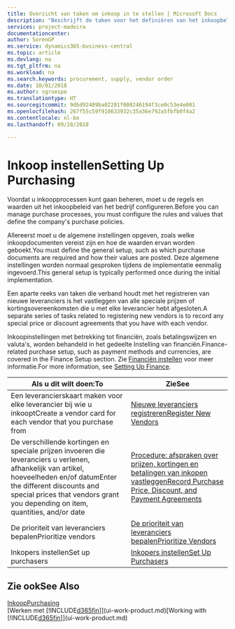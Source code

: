 ```yaml
---
title: Overzicht van taken om inkoop in te stellen | Microsoft Docs
description: "Beschrijft de taken voor het definiëren van het inkoopbeleid van uw bedrijf en het instellen van uw inkoopprocessen."
services: project-madeira
documentationcenter: 
author: SorenGP
ms.service: dynamics365-business-central
ms.topic: article
ms.devlang: na
ms.tgt_pltfrm: na
ms.workload: na
ms.search.keywords: procurement, supply, vendor order
ms.date: 10/01/2018
ms.author: sgroespe
ms.translationtype: HT
ms.sourcegitcommit: 9dbd92409ba02281f008246194f3ce0c53e4e001
ms.openlocfilehash: 267f55c59f910633932c35a36e792a5fbfb0f4a2
ms.contentlocale: nl-be
ms.lasthandoff: 09/28/2018

---
```

# <a name="setting-up-purchasing"></a><span data-ttu-id="afa7f-103">Inkoop instellen</span><span class="sxs-lookup"><span data-stu-id="afa7f-103">Setting Up Purchasing</span></span>
<span data-ttu-id="afa7f-104">Voordat u inkoopprocessen kunt gaan beheren, moet u de regels en waarden uit het inkoopbeleid van het bedrijf configureren.</span><span class="sxs-lookup"><span data-stu-id="afa7f-104">Before you can manage purchase processes, you must configure the rules and values that define the company's purchase policies.</span></span>

<span data-ttu-id="afa7f-105">Allereerst moet u de algemene instellingen opgeven, zoals welke inkoopdocumenten vereist zijn en hoe de waarden ervan worden geboekt.</span><span class="sxs-lookup"><span data-stu-id="afa7f-105">You must define the general setup, such as which purchase documents are required and how their values are posted.</span></span> <span data-ttu-id="afa7f-106">Deze algemene instellingen worden normaal gesproken tijdens de implementatie eenmalig ingevoerd.</span><span class="sxs-lookup"><span data-stu-id="afa7f-106">This general setup is typically performed once during the initial implementation.</span></span>

<span data-ttu-id="afa7f-107">Een aparte reeks van taken die verband houdt met het registreren van nieuwe leveranciers is het vastleggen van alle speciale prijzen of kortingsovereenkomsten die u met elke leverancier hebt afgesloten.</span><span class="sxs-lookup"><span data-stu-id="afa7f-107">A separate series of tasks related to registering new vendors is to record any special price or discount agreements that you have with each vendor.</span></span>

<span data-ttu-id="afa7f-108">Inkoopinstellingen met betrekking tot financiën, zoals betalingswijzen en valuta's, worden behandeld in het gedeelte Instelling van financiën.</span><span class="sxs-lookup"><span data-stu-id="afa7f-108">Finance-related purchase setup, such as payment methods and currencies, are covered in the Finance Setup section.</span></span> <span data-ttu-id="afa7f-109">Zie [Financiën instellen](finance-setup-finance.md) voor meer informatie.</span><span class="sxs-lookup"><span data-stu-id="afa7f-109">For more information, see [Setting Up Finance](finance-setup-finance.md).</span></span>

| <span data-ttu-id="afa7f-110">Als u dit wilt doen:</span><span class="sxs-lookup"><span data-stu-id="afa7f-110">To</span></span> | <span data-ttu-id="afa7f-111">Zie</span><span class="sxs-lookup"><span data-stu-id="afa7f-111">See</span></span> |
| --- | --- |
| <span data-ttu-id="afa7f-112">Een leverancierskaart maken voor elke leverancier bij wie u inkoopt</span><span class="sxs-lookup"><span data-stu-id="afa7f-112">Create a vendor card for each vendor that you purchase from</span></span>|[<span data-ttu-id="afa7f-113">Nieuwe leveranciers registreren</span><span class="sxs-lookup"><span data-stu-id="afa7f-113">Register New Vendors</span></span>](purchasing-how-register-new-vendors.md) |
| <span data-ttu-id="afa7f-114">De verschillende kortingen en speciale prijzen invoeren die leveranciers u verlenen, afhankelijk van artikel, hoeveelheden en/of datum</span><span class="sxs-lookup"><span data-stu-id="afa7f-114">Enter the different discounts and special prices that vendors grant you depending on item, quantities, and/or date</span></span> |[<span data-ttu-id="afa7f-115">Procedure: afspraken over prijzen, kortingen en betalingen van inkopen vastleggen</span><span class="sxs-lookup"><span data-stu-id="afa7f-115">Record Purchase Price, Discount, and Payment Agreements</span></span>](purchasing-how-record-purchase-price-discount-payment-agreements.md) |
| <span data-ttu-id="afa7f-116">De prioriteit van leveranciers bepalen</span><span class="sxs-lookup"><span data-stu-id="afa7f-116">Prioritize vendors</span></span> |[<span data-ttu-id="afa7f-117">De prioriteit van leveranciers bepalen</span><span class="sxs-lookup"><span data-stu-id="afa7f-117">Prioritize Vendors</span></span>](purchasing-how-prioritize-vendors.md) |
| <span data-ttu-id="afa7f-118">Inkopers instellen</span><span class="sxs-lookup"><span data-stu-id="afa7f-118">Set up purchasers</span></span> |[<span data-ttu-id="afa7f-119">Inkopers instellen</span><span class="sxs-lookup"><span data-stu-id="afa7f-119">Set Up Purchasers</span></span>](purchasing-how-setup-purchasers.md) |

## <a name="see-also"></a><span data-ttu-id="afa7f-120">Zie ook</span><span class="sxs-lookup"><span data-stu-id="afa7f-120">See Also</span></span>
[<span data-ttu-id="afa7f-121">Inkoop</span><span class="sxs-lookup"><span data-stu-id="afa7f-121">Purchasing</span></span>](purchasing-manage-purchasing.md)  
<span data-ttu-id="afa7f-122">[Werken met [!INCLUDE[d365fin](includes/d365fin_md.md)]](ui-work-product.md)</span><span class="sxs-lookup"><span data-stu-id="afa7f-122">[Working with [!INCLUDE[d365fin](includes/d365fin_md.md)]](ui-work-product.md)</span></span>

